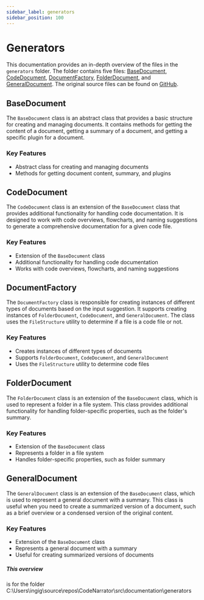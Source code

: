 ```yaml
---
sidebar_label: generators
sidebar_position: 100
---
```

# Generators

This documentation provides an in-depth overview of the files in the `generators` folder. The folder contains five files: [BaseDocument](#basedocument), [CodeDocument](#codedocument), [DocumentFactory](#documentfactory), [FolderDocument](#folderdocument), and [GeneralDocument](#generaldocument). The original source files can be found on [GitHub](https://github.com).

## BaseDocument

The `BaseDocument` class is an abstract class that provides a basic structure for creating and managing documents. It contains methods for getting the content of a document, getting a summary of a document, and getting a specific plugin for a document.

### Key Features

- Abstract class for creating and managing documents
- Methods for getting document content, summary, and plugins

## CodeDocument

The `CodeDocument` class is an extension of the `BaseDocument` class that provides additional functionality for handling code documentation. It is designed to work with code overviews, flowcharts, and naming suggestions to generate a comprehensive documentation for a given code file.

### Key Features

- Extension of the `BaseDocument` class
- Additional functionality for handling code documentation
- Works with code overviews, flowcharts, and naming suggestions

## DocumentFactory

The `DocumentFactory` class is responsible for creating instances of different types of documents based on the input suggestion. It supports creating instances of `FolderDocument`, `CodeDocument`, and `GeneralDocument`. The class uses the `FileStructure` utility to determine if a file is a code file or not.

### Key Features

- Creates instances of different types of documents
- Supports `FolderDocument`, `CodeDocument`, and `GeneralDocument`
- Uses the `FileStructure` utility to determine code files

## FolderDocument

The `FolderDocument` class is an extension of the `BaseDocument` class, which is used to represent a folder in a file system. This class provides additional functionality for handling folder-specific properties, such as the folder's summary.

### Key Features

- Extension of the `BaseDocument` class
- Represents a folder in a file system
- Handles folder-specific properties, such as folder summary

## GeneralDocument

The `GeneralDocument` class is an extension of the `BaseDocument` class, which is used to represent a general document with a summary. This class is useful when you need to create a summarized version of a document, such as a brief overview or a condensed version of the original content.

### Key Features

- Extension of the `BaseDocument` class
- Represents a general document with a summary
- Useful for creating summarized versions of documents

##### This overview
is for the folder C:\Users\ingig\source\repos\CodeNarrator\src\documentation\generators